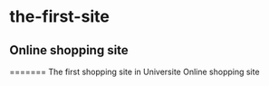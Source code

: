 # the-first-site
## Online shopping site

=======
The first shopping site in Universite
Online shopping site

